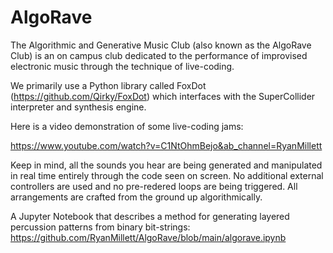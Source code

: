 # AlgoRave

The Algorithmic and Generative Music Club (also known as the AlgoRave Club) is an on campus club dedicated to the performance of improvised electronic music through the technique of live-coding.

We primarily use a Python library called FoxDot (https://github.com/Qirky/FoxDot) which interfaces with the SuperCollider interpreter and synthesis engine.

Here is a video demonstration of some live-coding jams:

https://www.youtube.com/watch?v=C1NtOhmBejo&ab_channel=RyanMillett

Keep in mind, all the sounds you hear are being generated and manipulated in real time entirely through the code seen on screen.  No additional external controllers are used and no pre-redered loops are being triggered.  All arrangements are crafted from the ground up algorithmically.


A Jupyter Notebook that describes a method for generating layered percussion patterns from binary bit-strings:
https://github.com/RyanMillett/AlgoRave/blob/main/algorave.ipynb

